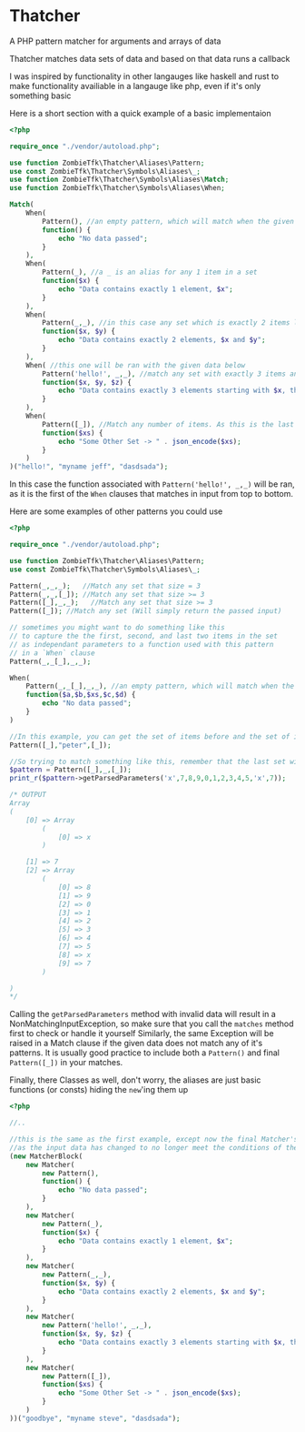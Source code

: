# Thatcher
A PHP pattern matcher for arguments and arrays of data

Thatcher matches data sets of data and based on that data runs a callback

I was inspired by functionality in other langauges like haskell and rust to make functionality
availiable in a langauge like php, even if it's only something basic

Here is a short section with a quick example of a basic implementaion
```php
<?php

require_once "./vendor/autoload.php";

use function ZombieTfk\Thatcher\Aliases\Pattern;
use const ZombieTfk\Thatcher\Symbols\Aliases\_;
use function ZombieTfk\Thatcher\Symbols\Aliases\Match;
use function ZombieTfk\Thatcher\Symbols\Aliases\When;

Match(
    When(
        Pattern(), //an empty pattern, which will match when the given set is empty
        function() {
            echo "No data passed";
        }
    ),
    When(
        Pattern(_), //a _ is an alias for any 1 item in a set
        function($x) {
            echo "Data contains exactly 1 element, $x";
        }
    ),
    When(
        Pattern(_,_), //in this case any set which is exactly 2 items long
        function($x, $y) {
            echo "Data contains exactly 2 elements, $x and $y";
        }
    ),
    When( //this one will be ran with the given data below
        Pattern('hello!', _,_), //match any set with exactly 3 items and the first item is the value 'hello!'
        function($x, $y, $z) {
            echo "Data contains exactly 3 elements starting with $x, then $y and $z";
        }
    ),
    When(
        Pattern([_]), //Match any number of items. As this is the last pattern we are using, it will be checked against last
        function($xs) {
            echo "Some Other Set -> " . json_encode($xs);
        }
    )
)("hello!", "myname jeff", "dasdsada");
```
In this case the function associated with `Pattern('hello!', _,_)` will be ran, as it is the first of the `When` clauses that matches in input from top to bottom.

Here are some examples of other patterns you could use

```php
<?php

require_once "./vendor/autoload.php";

use function ZombieTfk\Thatcher\Aliases\Pattern;
use const ZombieTfk\Thatcher\Symbols\Aliases\_;

Pattern(_,_,_);   //Match any set that size = 3
Pattern(_,_,[_]); //Match any set that size >= 3
Pattern([_],_,_);   //Match any set that size >= 3
Pattern([_]); //Match any set (Will simply return the passed input)

// sometimes you might want to do something like this
// to capture the the first, second, and last two items in the set
// as independant parameters to a function used with this pattern
// in a `When` clause
Pattern(_,_[_],_,_);

When(
    Pattern(_,_[_],_,_), //an empty pattern, which will match when the given set is empty
    function($a,$b,$xs,$c,$d) {
        echo "No data passed";
    }
)

//In this example, you can get the set of items before and the set of items after the first occurence of the word "peter"
Pattern([_],"peter",[_]);

//So trying to match something like this, remember that the last set will be everything after the first time it matches the given item
$pattern = Pattern([_],_,[_]);
print_r($pattern->getParsedParameters('x',7,8,9,0,1,2,3,4,5,'x',7));

/* OUTPUT
Array
(
    [0] => Array
        (
            [0] => x
        )

    [1] => 7
    [2] => Array
        (
            [0] => 8
            [1] => 9
            [2] => 0
            [3] => 1
            [4] => 2
            [5] => 3
            [6] => 4
            [7] => 5
            [8] => x
            [9] => 7
        )

)
*/
```

Calling the `getParsedParameters` method with invalid data will result in a NonMatchingInputException, so make sure that you call
the `matches` method first to check or handle it yourself Similarly, the same Exception will be raised in a Match clause
if the given data does not match any of it's patterns. It is usually good practice to include both a `Pattern()` and final `Pattern([_])` in your matches.

Finally, there Classes as well, don't worry, the aliases are just basic functions (or consts) hiding the `new`'ing them up

```php
<?php

//..

//this is the same as the first example, except now the final Matcher's passed function will be called
//as the input data has changed to no longer meet the conditions of the original pattern it matched
(new MatcherBlock(
    new Matcher(
        new Pattern(),
        function() {
            echo "No data passed";
        }
    ),
    new Matcher(
        new Pattern(_),
        function($x) {
            echo "Data contains exactly 1 element, $x";
        }
    ),
    new Matcher(
        new Pattern(_,_),
        function($x, $y) {
            echo "Data contains exactly 2 elements, $x and $y";
        }
    ),
    new Matcher(
        new Pattern('hello!', _,_),
        function($x, $y, $z) {
            echo "Data contains exactly 3 elements starting with $x, then $y and $z";
        }
    ),
    new Matcher(
        new Pattern([_]),
        function($xs) {
            echo "Some Other Set -> " . json_encode($xs);
        }
    )
))("goodbye", "myname steve", "dasdsada");
```

